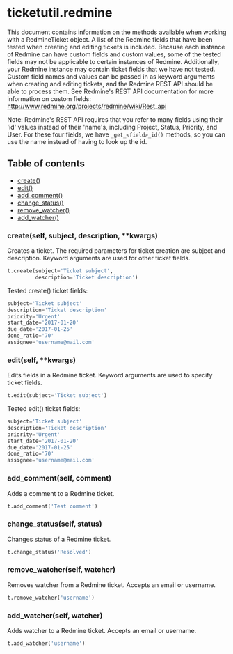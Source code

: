 # ticketutil.redmine

This document contains information on the methods available when working
with a RedmineTicket object. A list of the Redmine fields that have 
been tested when creating and editing tickets is included. Because 
each instance of Redmine can have custom fields and custom values, some 
of the tested fields may not be applicable to certain instances of 
Redmine. Additionally, your Redmine instance may contain ticket fields
that we have not tested. Custom field names and values can be passed in
as keyword arguments when creating and editing tickets, and the Redmine
REST API should be able to process them. See Redmine's REST API 
documentation for more information on custom fields: 
http://www.redmine.org/projects/redmine/wiki/Rest_api

Note: Redmine's REST API requires that you refer to many fields using 
their 'id' values instead of their 'name's, including Project, Status, 
Priority, and User. For these four fields, we have `_get_<field>_id()`
methods, so you can use the name instead of having to look up the id.

## Table of contents
- [create()](#create)
- [edit()](#edit)
- [add_comment()](#comment)
- [change_status()](#status)
- [remove_watcher()](#remove_watcher)
- [add_watcher()](#add_watcher)

### create(self, subject, description, \*\*kwargs) <a name="create"></a>

Creates a ticket. The required parameters for ticket creation are
subject and description. Keyword arguments are used for other ticket
fields.

```python
t.create(subject='Ticket subject',
         description='Ticket description')
```

Tested create() ticket fields:

```python
subject='Ticket subject'
description='Ticket description'
priority='Urgent'
start_date='2017-01-20'
due_date='2017-01-25'
done_ratio='70'
assignee='username@mail.com'
```

### edit(self, \*\*kwargs) <a name="edit"></a>

Edits fields in a Redmine ticket. Keyword arguments are used to 
specify ticket fields.

```python
t.edit(subject='Ticket subject')
```

Tested edit() ticket fields:

```python
subject='Ticket subject'
description='Ticket description'
priority='Urgent'
start_date='2017-01-20'
due_date='2017-01-25'
done_ratio='70'
assignee='username@mail.com'
```

### add_comment(self, comment) <a name="comment"></a>

Adds a comment to a Redmine ticket.

```python
t.add_comment('Test comment')
```

### change_status(self, status) <a name="status"></a>

Changes status of a Redmine ticket.

```python
t.change_status('Resolved')
```

### remove_watcher(self, watcher) <a name="remove_watcher"></a>

Removes watcher from a Redmine ticket. Accepts an email or username.

```python
t.remove_watcher('username')
```

### add_watcher(self, watcher) <a name="add_watcher"></a>

Adds watcher to a Redmine ticket. Accepts an email or username.

```python
t.add_watcher('username')
```
